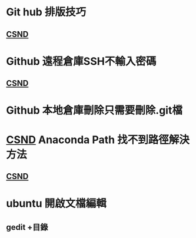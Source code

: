 Git hub 排版技巧
===============
[CSND](https://blog.csdn.net/u012067966/article/details/50736647)
------
Github 遠程倉庫SSH不輸入密碼
==========================
[CSND](https://blog.csdn.net/u013647382/article/details/47832559)
--------
Github 本地倉庫刪除只需要刪除.git檔
==============================
[CSND](https://blog.csdn.net/St_Sp_En/article/details/70184142)
Anaconda Path 找不到路徑解決方法
=============================
[CSND](https://blog.csdn.net/H_O_W_E/article/details/78494131)
-------
ubuntu 開啟文檔編輯
=============================
gedit +目錄
-------
